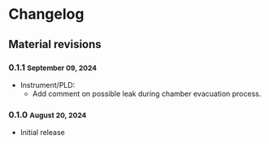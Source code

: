 # Changelog

## Material revisions

### 0.1.1 <small>September 09, 2024</small>

- Instrument/PLD:
  - Add comment on possible leak during chamber evacuation process.

### 0.1.0 <small>August 20, 2024</small>

- Initial release


